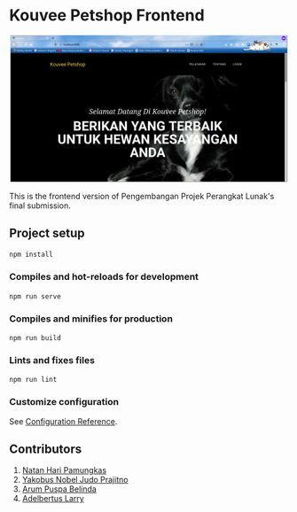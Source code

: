 # Kouvee Petshop Frontend
<p align="center">
<img src="screenshot/Screenshot.png" width="500">
</p>
This is the frontend version of Pengembangan Projek Perangkat Lunak's final submission.

## Project setup
```
npm install
```

### Compiles and hot-reloads for development
```
npm run serve
```

### Compiles and minifies for production
```
npm run build
```

### Lints and fixes files
```
npm run lint
```

### Customize configuration
See [Configuration Reference](https://cli.vuejs.org/config/).

## Contributors
1. [Natan Hari Pamungkas](https://github.com/natanhp)
2. [Yakobus Nobel Judo Prajitno](https://github.com/YakobusNobels)
3. [Arum Puspa Belinda](https://github.com/arumbelinda)
4. [Adelbertus Larry](https://github.com/L4rryToru4n)